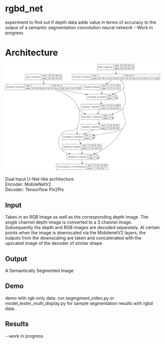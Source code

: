 # rgbd_net
experiment to find out if depth data adds value in terms of accuracy to the output of a semantic segmentation convolution neural network
--Work in progress


# Architecture
<img src = "images/rgbd_stack_cnn.png" width = "1000"><br></br>Dual Input U-Net-like architecture<br>
Encoder: MobileNetV2<br>
Decoder: Tensorflow Pix2Pix</image>


## Input
Takes in an RGB Image as well as the corresponding depth image. The single channel depth image is converted to a 3 channel image. Subsequently the depth and RGB images are decoded separately. At certain points when the image is downscaled via the MobilenetV2 layers, the outputs from the downscaling are taken and concatenated with the upscaled image of the decoder of similar shape.

## Output
A Semantically Segmented Image

## Demo
demo with rgb-only data. run segmgment_video.py or model_tester_multi_display.py for sample segmentation results with rgbd data.

## Results
--work in progress